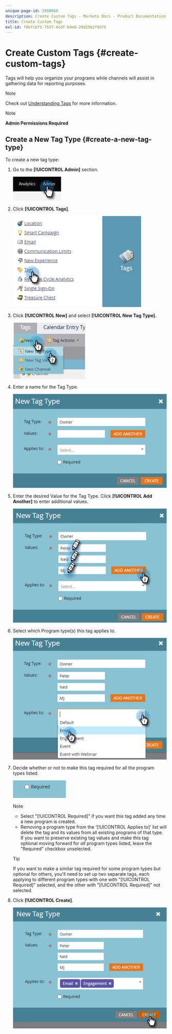 ```yaml
---
unique-page-id: 2950660
description: Create Custom Tags - Marketo Docs - Product Documentation
title: Create Custom Tags
exl-id: f8efcbf5-7557-4cdf-b4e6-29d25b2fdd75
---
```

# Create Custom Tags {#create-custom-tags}

Tags will help you organize your programs while channels will assist in gathering data for reporting purposes.

>[!NOTE]
>
>Check out [Understanding Tags](/help/marketo/product-docs/core-marketo-concepts/programs/working-with-programs/understanding-tags.md) for more information.

>[!NOTE]
>
>**Admin Permissions Required**

## Create a New Tag Type {#create-a-new-tag-type}

To create a new tag type:

1. Go to the **[!UICONTROL Admin]** section.

   ![](assets/create-custom-tags-1.png)

1. Click **[!UICONTROL Tags]**.

   ![](assets/create-custom-tags-2.png)

1. Click **[!UICONTROL New]** and select **[!UICONTROL New Tag Type].**

   ![](assets/create-custom-tags-3.png)

1. Enter a name for the Tag Type.

   ![](assets/create-custom-tags-4.png)

1. Enter the desired Value for the Tag Type. Click **[!UICONTROL Add Another]** to enter additional values.

   ![](assets/create-custom-tags-5.png)

1. Select which Program type(s) this tag applies to.

   ![](assets/create-custom-tags-6.png)

1. Decide whether or not to make this tag required for all the program types listed.

   ![](assets/create-custom-tags-7.png)

   >[!NOTE]
   >
   >* Select "[!UICONTROL Required]" if you want this tag added any time a new program is created.
   >* Removing a program type from the ‘[!UICONTROL Applies to]’ list will delete the tag and its values from all existing programs of that type. If you want to preserve existing tag values and make this tag optional moving forward for _all_ program types listed, leave the "Required" checkbox unselected.

   >[!TIP]
   >
   >If you want to make a similar tag required for some program types but optional for others, you'll need to set up two separate tags, each applying to different program types with one with "[!UICONTROL Required]" selected, and the other with "[!UICONTROL Required]" not selected.

1. Click **[!UICONTROL Create]**.

   ![](assets/create-custom-tags-8.png)
